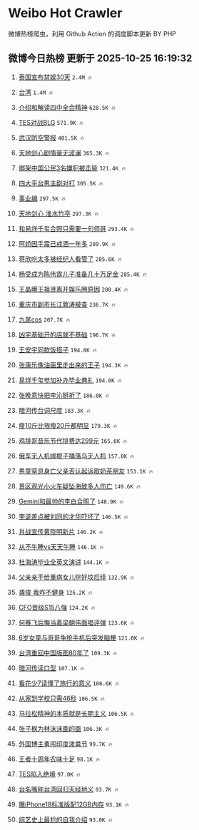# Weibo Hot Crawler 



微博热榜爬虫，利用 Github Action 的调度脚本更新 BY PHP 


## 微博今日热榜 更新于 2025-10-25 16:19:32 
1. [泰国宣布禁娱30天](https://s.weibo.com/weibo?q=%23%E6%B3%B0%E5%9B%BD%E5%AE%A3%E5%B8%83%E7%A6%81%E5%A8%B130%E5%A4%A9%23&t=31&band_rank=1&Refer=top) `2.4M 🔥` 

1. [台湾](https://s.weibo.com/weibo?q=%E5%8F%B0%E6%B9%BE&t=31&band_rank=2&Refer=top) `1.4M 🔥` 

1. [介绍和解读四中全会精神](https://s.weibo.com/weibo?q=%23%E4%BB%8B%E7%BB%8D%E5%92%8C%E8%A7%A3%E8%AF%BB%E5%9B%9B%E4%B8%AD%E5%85%A8%E4%BC%9A%E7%B2%BE%E7%A5%9E%23&t=31&band_rank=3&Refer=top) `628.5K 🔥` 

1. [TES对战BLG](https://s.weibo.com/weibo?q=%23TES%E5%AF%B9%E6%88%98BLG%23&t=31&band_rank=4&Refer=top) `571.9K 🔥` 

1. [武汉防空警报](https://s.weibo.com/weibo?q=%E6%AD%A6%E6%B1%89%E9%98%B2%E7%A9%BA%E8%AD%A6%E6%8A%A5&t=31&band_rank=5&Refer=top) `401.5K 🔥` 

1. [天地剑心剧情毫无波澜](https://s.weibo.com/weibo?q=%E5%A4%A9%E5%9C%B0%E5%89%91%E5%BF%83%E5%89%A7%E6%83%85%E6%AF%AB%E6%97%A0%E6%B3%A2%E6%BE%9C&t=31&band_rank=6&Refer=top) `365.3K 🔥` 

1. [绑架中国公民3名嫌犯被击毙](https://s.weibo.com/weibo?q=%23%E7%BB%91%E6%9E%B6%E4%B8%AD%E5%9B%BD%E5%85%AC%E6%B0%913%E5%90%8D%E5%AB%8C%E7%8A%AF%E8%A2%AB%E5%87%BB%E6%AF%99%23&t=31&band_rank=7&Refer=top) `321.4K 🔥` 

1. [四大平台男主剧对打](https://s.weibo.com/weibo?q=%E5%9B%9B%E5%A4%A7%E5%B9%B3%E5%8F%B0%E7%94%B7%E4%B8%BB%E5%89%A7%E5%AF%B9%E6%89%93&t=31&band_rank=8&Refer=top) `305.5K 🔥` 

1. [事业编](https://s.weibo.com/weibo?q=%E4%BA%8B%E4%B8%9A%E7%BC%96&t=31&band_rank=9&Refer=top) `297.5K 🔥` 

1. [天地剑心 淮水竹亭](https://s.weibo.com/weibo?q=%E5%A4%A9%E5%9C%B0%E5%89%91%E5%BF%83%20%E6%B7%AE%E6%B0%B4%E7%AB%B9%E4%BA%AD&t=31&band_rank=10&Refer=top) `297.3K 🔥` 

1. [和易烊千玺合照只需要一句师哥](https://s.weibo.com/weibo?q=%23%E5%92%8C%E6%98%93%E7%83%8A%E5%8D%83%E7%8E%BA%E5%90%88%E7%85%A7%E5%8F%AA%E9%9C%80%E8%A6%81%E4%B8%80%E5%8F%A5%E5%B8%88%E5%93%A5%23&t=31&band_rank=11&Refer=top) `293.4K 🔥` 

1. [阿娇因手震已戒酒一年多](https://s.weibo.com/weibo?q=%23%E9%98%BF%E5%A8%87%E5%9B%A0%E6%89%8B%E9%9C%87%E5%B7%B2%E6%88%92%E9%85%92%E4%B8%80%E5%B9%B4%E5%A4%9A%23&t=31&band_rank=12&Refer=top) `289.9K 🔥` 

1. [蒋欣吃太多被经纪人看管了](https://s.weibo.com/weibo?q=%E8%92%8B%E6%AC%A3%E5%90%83%E5%A4%AA%E5%A4%9A%E8%A2%AB%E7%BB%8F%E7%BA%AA%E4%BA%BA%E7%9C%8B%E7%AE%A1%E4%BA%86&t=31&band_rank=13&Refer=top) `285.6K 🔥` 

1. [杨受成为陈伟霆儿子准备几十万足金](https://s.weibo.com/weibo?q=%23%E6%9D%A8%E5%8F%97%E6%88%90%E4%B8%BA%E9%99%88%E4%BC%9F%E9%9C%86%E5%84%BF%E5%AD%90%E5%87%86%E5%A4%87%E5%87%A0%E5%8D%81%E4%B8%87%E8%B6%B3%E9%87%91%23&t=31&band_rank=14&Refer=top) `285.4K 🔥` 

1. [王晶曝王祖贤离开娱乐圈原因](https://s.weibo.com/weibo?q=%23%E7%8E%8B%E6%99%B6%E6%9B%9D%E7%8E%8B%E7%A5%96%E8%B4%A4%E7%A6%BB%E5%BC%80%E5%A8%B1%E4%B9%90%E5%9C%88%E5%8E%9F%E5%9B%A0%23&t=31&band_rank=15&Refer=top) `280.4K 🔥` 

1. [重庆市副市长江敦涛被查](https://s.weibo.com/weibo?q=%23%E9%87%8D%E5%BA%86%E5%B8%82%E5%89%AF%E5%B8%82%E9%95%BF%E6%B1%9F%E6%95%A6%E6%B6%9B%E8%A2%AB%E6%9F%A5%23&t=31&band_rank=16&Refer=top) `236.7K 🔥` 

1. [九尾cos](https://s.weibo.com/weibo?q=%E4%B9%9D%E5%B0%BEcos&t=31&band_rank=17&Refer=top) `207.7K 🔥` 

1. [凶宅基础开的店就不基础](https://s.weibo.com/weibo?q=%E5%87%B6%E5%AE%85%E5%9F%BA%E7%A1%80%E5%BC%80%E7%9A%84%E5%BA%97%E5%B0%B1%E4%B8%8D%E5%9F%BA%E7%A1%80&t=31&band_rank=18&Refer=top) `196.7K 🔥` 

1. [王安宇同款饭搭子](https://s.weibo.com/weibo?q=%23%E7%8E%8B%E5%AE%89%E5%AE%87%E5%90%8C%E6%AC%BE%E9%A5%AD%E6%90%AD%E5%AD%90%23&t=31&band_rank=19&Refer=top) `194.8K 🔥` 

1. [张康乐像油画里走出来的王子](https://s.weibo.com/weibo?q=%23%E5%BC%A0%E5%BA%B7%E4%B9%90%E5%83%8F%E6%B2%B9%E7%94%BB%E9%87%8C%E8%B5%B0%E5%87%BA%E6%9D%A5%E7%9A%84%E7%8E%8B%E5%AD%90%23&t=31&band_rank=20&Refer=top) `194.3K 🔥` 

1. [易烊千玺参加补办毕业典礼](https://s.weibo.com/weibo?q=%23%E6%98%93%E7%83%8A%E5%8D%83%E7%8E%BA%E5%8F%82%E5%8A%A0%E8%A1%A5%E5%8A%9E%E6%AF%95%E4%B8%9A%E5%85%B8%E7%A4%BC%23&t=31&band_rank=21&Refer=top) `194.0K 🔥` 

1. [张晚意快把李沁掰折了](https://s.weibo.com/weibo?q=%23%E5%BC%A0%E6%99%9A%E6%84%8F%E5%BF%AB%E6%8A%8A%E6%9D%8E%E6%B2%81%E6%8E%B0%E6%8A%98%E4%BA%86%23&t=31&band_rank=22&Refer=top) `186.0K 🔥` 

1. [暗河传台词尺度](https://s.weibo.com/weibo?q=%E6%9A%97%E6%B2%B3%E4%BC%A0%E5%8F%B0%E8%AF%8D%E5%B0%BA%E5%BA%A6&t=31&band_rank=23&Refer=top) `183.3K 🔥` 

1. [瘦10斤比我瘦20斤都明显](https://s.weibo.com/weibo?q=%E7%98%A610%E6%96%A4%E6%AF%94%E6%88%91%E7%98%A620%E6%96%A4%E9%83%BD%E6%98%8E%E6%98%BE&t=31&band_rank=24&Refer=top) `179.3K 🔥` 

1. [鸡排哥音乐节代排费达299元](https://s.weibo.com/weibo?q=%23%E9%B8%A1%E6%8E%92%E5%93%A5%E9%9F%B3%E4%B9%90%E8%8A%82%E4%BB%A3%E6%8E%92%E8%B4%B9%E8%BE%BE299%E5%85%83%23&t=31&band_rank=25&Refer=top) `165.6K 🔥` 

1. [俄军无人机绑棍子捅落乌无人机](https://s.weibo.com/weibo?q=%23%E4%BF%84%E5%86%9B%E6%97%A0%E4%BA%BA%E6%9C%BA%E7%BB%91%E6%A3%8D%E5%AD%90%E6%8D%85%E8%90%BD%E4%B9%8C%E6%97%A0%E4%BA%BA%E6%9C%BA%23&t=31&band_rank=26&Refer=top) `157.0K 🔥` 

1. [男童窒息身亡父亲否认起诉取奶茶朋友](https://s.weibo.com/weibo?q=%23%E7%94%B7%E7%AB%A5%E7%AA%92%E6%81%AF%E8%BA%AB%E4%BA%A1%E7%88%B6%E4%BA%B2%E5%90%A6%E8%AE%A4%E8%B5%B7%E8%AF%89%E5%8F%96%E5%A5%B6%E8%8C%B6%E6%9C%8B%E5%8F%8B%23&t=31&band_rank=27&Refer=top) `153.1K 🔥` 

1. [景区观光小火车疑坠海致多人伤亡](https://s.weibo.com/weibo?q=%23%E6%99%AF%E5%8C%BA%E8%A7%82%E5%85%89%E5%B0%8F%E7%81%AB%E8%BD%A6%E7%96%91%E5%9D%A0%E6%B5%B7%E8%87%B4%E5%A4%9A%E4%BA%BA%E4%BC%A4%E4%BA%A1%23&t=31&band_rank=28&Refer=top) `149.6K 🔥` 

1. [Gemini和最帅的李白合照了](https://s.weibo.com/weibo?q=Gemini%E5%92%8C%E6%9C%80%E5%B8%85%E7%9A%84%E6%9D%8E%E7%99%BD%E5%90%88%E7%85%A7%E4%BA%86&t=31&band_rank=29&Refer=top) `148.9K 🔥` 

1. [李诞差点被刘同的才华吓坏了](https://s.weibo.com/weibo?q=%E6%9D%8E%E8%AF%9E%E5%B7%AE%E7%82%B9%E8%A2%AB%E5%88%98%E5%90%8C%E7%9A%84%E6%89%8D%E5%8D%8E%E5%90%93%E5%9D%8F%E4%BA%86&t=31&band_rank=30&Refer=top) `146.5K 🔥` 

1. [肖战宣传黄晓明新片](https://s.weibo.com/weibo?q=%E8%82%96%E6%88%98%E5%AE%A3%E4%BC%A0%E9%BB%84%E6%99%93%E6%98%8E%E6%96%B0%E7%89%87&t=31&band_rank=31&Refer=top) `146.2K 🔥` 

1. [从不午睡vs天天午睡](https://s.weibo.com/weibo?q=%E4%BB%8E%E4%B8%8D%E5%8D%88%E7%9D%A1vs%E5%A4%A9%E5%A4%A9%E5%8D%88%E7%9D%A1&t=31&band_rank=32&Refer=top) `146.1K 🔥` 

1. [杜海涛毕业全英文演讲](https://s.weibo.com/weibo?q=%23%E6%9D%9C%E6%B5%B7%E6%B6%9B%E6%AF%95%E4%B8%9A%E5%85%A8%E8%8B%B1%E6%96%87%E6%BC%94%E8%AE%B2%23&t=31&band_rank=33&Refer=top) `144.1K 🔥` 

1. [父亲亲手给重病女儿挖好坟后续](https://s.weibo.com/weibo?q=%E7%88%B6%E4%BA%B2%E4%BA%B2%E6%89%8B%E7%BB%99%E9%87%8D%E7%97%85%E5%A5%B3%E5%84%BF%E6%8C%96%E5%A5%BD%E5%9D%9F%E5%90%8E%E7%BB%AD&t=31&band_rank=34&Refer=top) `132.9K 🔥` 

1. [龚俊 我咋不健身](https://s.weibo.com/weibo?q=%E9%BE%9A%E4%BF%8A%20%E6%88%91%E5%92%8B%E4%B8%8D%E5%81%A5%E8%BA%AB&t=31&band_rank=35&Refer=top) `126.2K 🔥` 

1. [CFO晋级S15八强](https://s.weibo.com/weibo?q=%23CFO%E6%99%8B%E7%BA%A7S15%E5%85%AB%E5%BC%BA%23&t=31&band_rank=36&Refer=top) `124.2K 🔥` 

1. [何赛飞后悔当着梁朝伟面唱评弹](https://s.weibo.com/weibo?q=%E4%BD%95%E8%B5%9B%E9%A3%9E%E5%90%8E%E6%82%94%E5%BD%93%E7%9D%80%E6%A2%81%E6%9C%9D%E4%BC%9F%E9%9D%A2%E5%94%B1%E8%AF%84%E5%BC%B9&t=31&band_rank=37&Refer=top) `123.6K 🔥` 

1. [6岁女童与哥哥争抢手机后突发脑梗](https://s.weibo.com/weibo?q=%236%E5%B2%81%E5%A5%B3%E7%AB%A5%E4%B8%8E%E5%93%A5%E5%93%A5%E4%BA%89%E6%8A%A2%E6%89%8B%E6%9C%BA%E5%90%8E%E7%AA%81%E5%8F%91%E8%84%91%E6%A2%97%23&t=31&band_rank=38&Refer=top) `121.0K 🔥` 

1. [台湾重回中国版图80年了](https://s.weibo.com/weibo?q=%23%E5%8F%B0%E6%B9%BE%E9%87%8D%E5%9B%9E%E4%B8%AD%E5%9B%BD%E7%89%88%E5%9B%BE80%E5%B9%B4%E4%BA%86%23&t=31&band_rank=39&Refer=top) `109.3K 🔥` 

1. [暗河传读口型](https://s.weibo.com/weibo?q=%E6%9A%97%E6%B2%B3%E4%BC%A0%E8%AF%BB%E5%8F%A3%E5%9E%8B&t=31&band_rank=40&Refer=top) `107.1K 🔥` 

1. [看花少7读懂了旅行的意义](https://s.weibo.com/weibo?q=%E7%9C%8B%E8%8A%B1%E5%B0%917%E8%AF%BB%E6%87%82%E4%BA%86%E6%97%85%E8%A1%8C%E7%9A%84%E6%84%8F%E4%B9%89&t=31&band_rank=41&Refer=top) `106.6K 🔥` 

1. [从家到学校只需46秒](https://s.weibo.com/weibo?q=%E4%BB%8E%E5%AE%B6%E5%88%B0%E5%AD%A6%E6%A0%A1%E5%8F%AA%E9%9C%8046%E7%A7%92&t=31&band_rank=42&Refer=top) `106.5K 🔥` 

1. [马拉松精神的本质就是长期主义](https://s.weibo.com/weibo?q=%E9%A9%AC%E6%8B%89%E6%9D%BE%E7%B2%BE%E7%A5%9E%E7%9A%84%E6%9C%AC%E8%B4%A8%E5%B0%B1%E6%98%AF%E9%95%BF%E6%9C%9F%E4%B8%BB%E4%B9%89&t=31&band_rank=43&Refer=top) `106.5K 🔥` 

1. [张子枫为林沫沫画的画](https://s.weibo.com/weibo?q=%E5%BC%A0%E5%AD%90%E6%9E%AB%E4%B8%BA%E6%9E%97%E6%B2%AB%E6%B2%AB%E7%94%BB%E7%9A%84%E7%94%BB&t=31&band_rank=44&Refer=top) `106.3K 🔥` 

1. [外国博主勇闯印度泼粪节](https://s.weibo.com/weibo?q=%23%E5%A4%96%E5%9B%BD%E5%8D%9A%E4%B8%BB%E5%8B%87%E9%97%AF%E5%8D%B0%E5%BA%A6%E6%B3%BC%E7%B2%AA%E8%8A%82%23&t=31&band_rank=45&Refer=top) `99.7K 🔥` 

1. [王者十周年农味十足](https://s.weibo.com/weibo?q=%23%E7%8E%8B%E8%80%85%E5%8D%81%E5%91%A8%E5%B9%B4%E5%86%9C%E5%91%B3%E5%8D%81%E8%B6%B3%23&t=31&band_rank=46&Refer=top) `98.1K 🔥` 

1. [TES陷入绝境](https://s.weibo.com/weibo?q=%23TES%E9%99%B7%E5%85%A5%E7%BB%9D%E5%A2%83%23&t=31&band_rank=47&Refer=top) `97.0K 🔥` 

1. [台名嘴称台湾回归天经地义](https://s.weibo.com/weibo?q=%23%E5%8F%B0%E5%90%8D%E5%98%B4%E7%A7%B0%E5%8F%B0%E6%B9%BE%E5%9B%9E%E5%BD%92%E5%A4%A9%E7%BB%8F%E5%9C%B0%E4%B9%89%23&t=31&band_rank=48&Refer=top) `93.7K 🔥` 

1. [曝iPhone18标准版配12GB内存](https://s.weibo.com/weibo?q=%23%E6%9B%9DiPhone18%E6%A0%87%E5%87%86%E7%89%88%E9%85%8D12GB%E5%86%85%E5%AD%98%23&t=31&band_rank=49&Refer=top) `93.1K 🔥` 

1. [综艺史上最尬的自我介绍](https://s.weibo.com/weibo?q=%E7%BB%BC%E8%89%BA%E5%8F%B2%E4%B8%8A%E6%9C%80%E5%B0%AC%E7%9A%84%E8%87%AA%E6%88%91%E4%BB%8B%E7%BB%8D&t=31&band_rank=50&Refer=top) `93.0K 🔥` 

